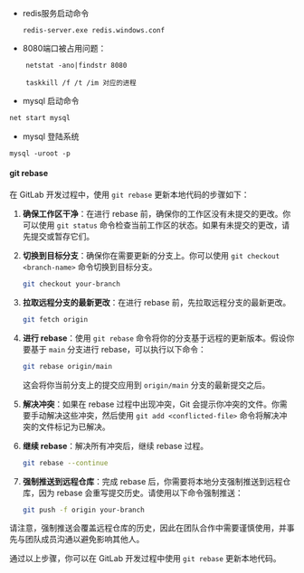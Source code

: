 
- redis服务启动命令

	```
	redis-server.exe redis.windows.conf
	```

- 8080端口被占用问题：
```
	netstat -ano|findstr 8080
```

```
	taskkill /f /t /im 对应的进程
```


- mysql 启动命令

```bash
net start mysql
```

- mysql 登陆系统
```
mysql -uroot -p 
```


#### git rebase
在 GitLab 开发过程中，使用 `git rebase` 更新本地代码的步骤如下：

1. **确保工作区干净**：在进行 rebase 前，确保你的工作区没有未提交的更改。你可以使用 `git status` 命令检查当前工作区的状态。如果有未提交的更改，请先提交或暂存它们。

2. **切换到目标分支**：确保你在需要更新的分支上。你可以使用 `git checkout <branch-name>` 命令切换到目标分支。

   ```bash
   git checkout your-branch
   ```

3. **拉取远程分支的最新更改**：在进行 rebase 前，先拉取远程分支的最新更改。

   ```bash
   git fetch origin
   ```

4. **进行 rebase**：使用 `git rebase` 命令将你的分支基于远程的更新版本。假设你要基于 `main` 分支进行 rebase，可以执行以下命令：

   ```bash
   git rebase origin/main
   ```

   这会将你当前分支上的提交应用到 `origin/main` 分支的最新提交之后。

5. **解决冲突**：如果在 rebase 过程中出现冲突，Git 会提示你冲突的文件。你需要手动解决这些冲突，然后使用 `git add <conflicted-file>` 命令将解决冲突的文件标记为已解决。

6. **继续 rebase**：解决所有冲突后，继续 rebase 过程。

   ```bash
   git rebase --continue
   ```

7. **强制推送到远程仓库**：完成 rebase 后，你需要将本地分支强制推送到远程仓库，因为 rebase 会重写提交历史。请使用以下命令强制推送：

   ```bash
   git push -f origin your-branch
   ```

请注意，强制推送会覆盖远程仓库的历史，因此在团队合作中需要谨慎使用，并事先与团队成员沟通以避免影响其他人。

通过以上步骤，你可以在 GitLab 开发过程中使用 `git rebase` 更新本地代码。